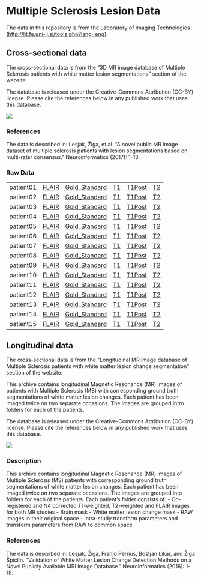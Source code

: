 
<!-- README.md is generated from README.Rmd. Please edit that file -->

# Multiple Sclerosis Lesion Data

The data in this repository is from the Laboratory of Imaging
Technologies (<http://lit.fe.uni-lj.si/tools.php?lang=eng>).

## Cross-sectional data

The cross-sectional data is from the “3D MR image database of Multiple
Sclerosis patients with white matter lesion segmentations” section of
the website.

The database is released under the Creative-Commons Attribution (CC-BY)
license. Please cite the references below in any published work that
uses this
database.

![](https://mirrors.creativecommons.org/presskit/buttons/88x31/svg/by.svg)

### References

The data is described in: Lesjak, Žiga, et al. “A novel public MR image
dataset of multiple sclerosis patients with lesion segmentations based
on multi-rater consensus.” Neuroinformatics (2017):
1-13.

### Raw Data

|           |                                                     |                                                                     |                                                |                                                      |                                                |
| :-------- | :-------------------------------------------------- | :------------------------------------------------------------------ | :--------------------------------------------- | :--------------------------------------------------- | :--------------------------------------------- |
| patient01 | [FLAIR](cross_sectional/raw/patient01/FLAIR.nii.gz) | [Gold\_Standard](cross_sectional/raw/patient01/consensus_gt.nii.gz) | [T1](cross_sectional/raw/patient01/T1W.nii.gz) | [T1Post](cross_sectional/raw/patient01/T1WKS.nii.gz) | [T2](cross_sectional/raw/patient01/T2W.nii.gz) |
| patient02 | [FLAIR](cross_sectional/raw/patient02/FLAIR.nii.gz) | [Gold\_Standard](cross_sectional/raw/patient02/consensus_gt.nii.gz) | [T1](cross_sectional/raw/patient02/T1W.nii.gz) | [T1Post](cross_sectional/raw/patient02/T1WKS.nii.gz) | [T2](cross_sectional/raw/patient02/T2W.nii.gz) |
| patient03 | [FLAIR](cross_sectional/raw/patient03/FLAIR.nii.gz) | [Gold\_Standard](cross_sectional/raw/patient03/consensus_gt.nii.gz) | [T1](cross_sectional/raw/patient03/T1W.nii.gz) | [T1Post](cross_sectional/raw/patient03/T1WKS.nii.gz) | [T2](cross_sectional/raw/patient03/T2W.nii.gz) |
| patient04 | [FLAIR](cross_sectional/raw/patient04/FLAIR.nii.gz) | [Gold\_Standard](cross_sectional/raw/patient04/consensus_gt.nii.gz) | [T1](cross_sectional/raw/patient04/T1W.nii.gz) | [T1Post](cross_sectional/raw/patient04/T1WKS.nii.gz) | [T2](cross_sectional/raw/patient04/T2W.nii.gz) |
| patient05 | [FLAIR](cross_sectional/raw/patient05/FLAIR.nii.gz) | [Gold\_Standard](cross_sectional/raw/patient05/consensus_gt.nii.gz) | [T1](cross_sectional/raw/patient05/T1W.nii.gz) | [T1Post](cross_sectional/raw/patient05/T1WKS.nii.gz) | [T2](cross_sectional/raw/patient05/T2W.nii.gz) |
| patient06 | [FLAIR](cross_sectional/raw/patient06/FLAIR.nii.gz) | [Gold\_Standard](cross_sectional/raw/patient06/consensus_gt.nii.gz) | [T1](cross_sectional/raw/patient06/T1W.nii.gz) | [T1Post](cross_sectional/raw/patient06/T1WKS.nii.gz) | [T2](cross_sectional/raw/patient06/T2W.nii.gz) |
| patient07 | [FLAIR](cross_sectional/raw/patient07/FLAIR.nii.gz) | [Gold\_Standard](cross_sectional/raw/patient07/consensus_gt.nii.gz) | [T1](cross_sectional/raw/patient07/T1W.nii.gz) | [T1Post](cross_sectional/raw/patient07/T1WKS.nii.gz) | [T2](cross_sectional/raw/patient07/T2W.nii.gz) |
| patient08 | [FLAIR](cross_sectional/raw/patient08/FLAIR.nii.gz) | [Gold\_Standard](cross_sectional/raw/patient08/consensus_gt.nii.gz) | [T1](cross_sectional/raw/patient08/T1W.nii.gz) | [T1Post](cross_sectional/raw/patient08/T1WKS.nii.gz) | [T2](cross_sectional/raw/patient08/T2W.nii.gz) |
| patient09 | [FLAIR](cross_sectional/raw/patient09/FLAIR.nii.gz) | [Gold\_Standard](cross_sectional/raw/patient09/consensus_gt.nii.gz) | [T1](cross_sectional/raw/patient09/T1W.nii.gz) | [T1Post](cross_sectional/raw/patient09/T1WKS.nii.gz) | [T2](cross_sectional/raw/patient09/T2W.nii.gz) |
| patient10 | [FLAIR](cross_sectional/raw/patient10/FLAIR.nii.gz) | [Gold\_Standard](cross_sectional/raw/patient10/consensus_gt.nii.gz) | [T1](cross_sectional/raw/patient10/T1W.nii.gz) | [T1Post](cross_sectional/raw/patient10/T1WKS.nii.gz) | [T2](cross_sectional/raw/patient10/T2W.nii.gz) |
| patient11 | [FLAIR](cross_sectional/raw/patient11/FLAIR.nii.gz) | [Gold\_Standard](cross_sectional/raw/patient11/consensus_gt.nii.gz) | [T1](cross_sectional/raw/patient11/T1W.nii.gz) | [T1Post](cross_sectional/raw/patient11/T1WKS.nii.gz) | [T2](cross_sectional/raw/patient11/T2W.nii.gz) |
| patient12 | [FLAIR](cross_sectional/raw/patient12/FLAIR.nii.gz) | [Gold\_Standard](cross_sectional/raw/patient12/consensus_gt.nii.gz) | [T1](cross_sectional/raw/patient12/T1W.nii.gz) | [T1Post](cross_sectional/raw/patient12/T1WKS.nii.gz) | [T2](cross_sectional/raw/patient12/T2W.nii.gz) |
| patient13 | [FLAIR](cross_sectional/raw/patient13/FLAIR.nii.gz) | [Gold\_Standard](cross_sectional/raw/patient13/consensus_gt.nii.gz) | [T1](cross_sectional/raw/patient13/T1W.nii.gz) | [T1Post](cross_sectional/raw/patient13/T1WKS.nii.gz) | [T2](cross_sectional/raw/patient13/T2W.nii.gz) |
| patient14 | [FLAIR](cross_sectional/raw/patient14/FLAIR.nii.gz) | [Gold\_Standard](cross_sectional/raw/patient14/consensus_gt.nii.gz) | [T1](cross_sectional/raw/patient14/T1W.nii.gz) | [T1Post](cross_sectional/raw/patient14/T1WKS.nii.gz) | [T2](cross_sectional/raw/patient14/T2W.nii.gz) |
| patient15 | [FLAIR](cross_sectional/raw/patient15/FLAIR.nii.gz) | [Gold\_Standard](cross_sectional/raw/patient15/consensus_gt.nii.gz) | [T1](cross_sectional/raw/patient15/T1W.nii.gz) | [T1Post](cross_sectional/raw/patient15/T1WKS.nii.gz) | [T2](cross_sectional/raw/patient15/T2W.nii.gz) |

## Longitudinal data

The cross-sectional data is from the “Longitudinal MR image database of
Multiple Sclerosis patients with white matter lesion change
segmentation” section of the website.

This archive contains longitudinal Magnetic Resonance (MR) images of
patients with Multiple Sclerosis (MS) with corresponding ground truth
segmentations of white matter lesion changes. Each patient has been
imaged twice on two separate occasions. The images are grouped intro
folders for each of the patients.

The database is released under the Creative-Commons Attribution (CC-BY)
license. Please cite the references below in any published work that
uses this
database.

![](https://mirrors.creativecommons.org/presskit/buttons/88x31/svg/by.svg)

### Description

This archive contains longitudinal Magnetic Resonance (MR) images of
Multiple Sclerosis (MS) patients with corresponding ground truth
segmentations of white matter lesion changes. Each patient has been
imaged twice on two separate occasions. The images are grouped into
folders for each of the patients. Each patient’s folder consists of: -
Co-registered and N4 corrected T1-weighted, T2-weighted and FLAIR images
for both MR studies - Brain mask - White matter lesion change mask - RAW
images in their original space - Intra-study transform parameters and
transform parameters from RAW to common space

### References

The data is described in: Lesjak, Žiga, Franjo Pernuš, Boštjan Likar,
and Žiga Špiclin. “Validation of White Matter Lesion Change Detection
Methods on a Novel Publicly Available MRI Image Database.”
Neuroinformatics (2016): 1-18.
